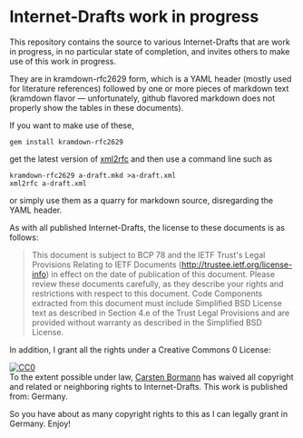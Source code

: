 # Internet-Drafts work in progress

This repository contains the source to various Internet-Drafts that are work in progress, in no particular state of completion, and invites others to make use of this work in progress.

They are in kramdown-rfc2629 form, which is a YAML header (mostly used for literature references) followed by one or more pieces of markdown text (kramdown flavor — unfortunately, github flavored markdown does not properly show the tables in these documents).

If you want to make use of these,

    gem install kramdown-rfc2629

get the latest version of [xml2rfc](http://xml.resource.org) and then use a command line such as

    kramdown-rfc2629 a-draft.mkd >a-draft.xml
    xml2rfc a-draft.xml

or simply use them as a quarry for markdown source, disregarding the YAML header.

As with all published Internet-Drafts, the license to these documents is as follows:

> This document is subject to BCP 78 and the IETF Trust's Legal Provisions Relating to IETF Documents (http://trustee.ietf.org/license-info) in effect on the date of publication of this document.  Please review these documents carefully, as they describe your rights and restrictions with respect to this document.  Code Components extracted from this document must include Simplified BSD License text as described in Section 4.e of the Trust Legal Provisions and are provided without warranty as described in the Simplified BSD License.

In addition, I grant all the rights under a Creative Commons 0 License:

<p xmlns:dct="http://purl.org/dc/terms/" xmlns:vcard="http://www.w3.org/2001/vcard-rdf/3.0#">
  <a rel="license"
     href="http://creativecommons.org/publicdomain/zero/1.0/">
    <img src="http://i.creativecommons.org/p/zero/1.0/88x31.png"
         style="border-style: none;" alt="CC0" />
  </a>
  <br />
  To the extent possible under law,
  <a rel="dct:publisher"
     href="http://github.com/cabo">
     <span property="dct:title">Carsten Bormann</span></a>
  has waived all copyright and related or neighboring rights to
  <span property="dct:title">Internet-Drafts</span>.
This work is published from:
<span property="vcard:Country" datatype="dct:ISO3166"
      content="DE" about="http://github.com/cabo/I-D">
  Germany</span>.
</p>

So you have about as many copyright rights to this as I can legally grant in Germany.  Enjoy!
